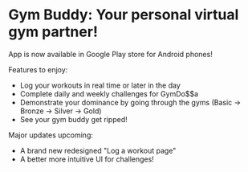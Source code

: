 # Gym Buddy: Your personal virtual gym partner!

App is now available in Google Play store for Android phones!

Features to enjoy:
- Log your workouts in real time or later in the day
- Complete daily and weekly challenges for GymDo$$a
- Demonstrate your dominance by going through the gyms
       (Basic -> Bronze -> Silver -> Gold)
- See your gym buddy get ripped!

Major updates upcoming:
- A brand new redesigned "Log a workout page"
- A better more intuitive UI for challenges!
